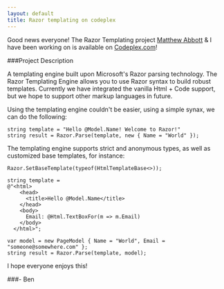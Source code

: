 ```yaml
---
layout: default
title: Razor templating on codeplex
---
```


Good news everyone! The Razor Templating project <a href='http://fidelitydesign.net'>Matthew Abbott</a> &amp; I have been working on is available on <a href='http://razorengine.codeplex.com/'>Codeplex.com</a>! 

###Project Description

A templating engine built upon Microsoft's Razor parsing technology. The Razor Templating Engine allows you to use Razor syntax to build robust templates. Currently we have integrated the vanilla Html + Code support, but we hope to support other markup languages in future.

Using the templating engine couldn't be easier, using a simple synax, we can do the following:

    string template = "Hello @Model.Name! Welcome to Razor!"
    string result = Razor.Parse(template, new { Name = "World" });


The templating engine supports strict and anonymous types, as well as customized base templates, for instance:

    Razor.SetBaseTemplate(typeof(HtmlTemplateBase<>));

    string template = 
    @"<html>
        <head>
          <title>Hello @Model.Name</title>
        </head>
        <body>
          Email: @Html.TextBoxFor(m => m.Email)
        </body>
      </html>";

    var model = new PageModel { Name = "World", Email = "someone@somewhere.com" };
    string result = Razor.Parse(template, model);


I hope everyone enjoys this!

###- Ben
